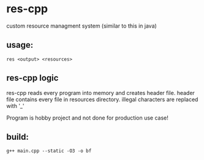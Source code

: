 # res-cpp
custom resource managment system (similar to this in java)

## usage:
```
res <output> <resources>
```
## res-cpp logic
res-cpp reads every program into memory and creates header file.
header file contains every file in resources directory.
illegal characters are replaced with '_'

Program is hobby project and not done for production use case!

## build:
```
g++ main.cpp --static -O3 -o bf
```
